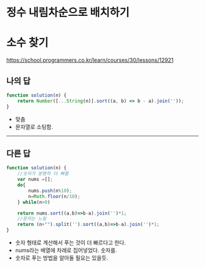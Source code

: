 # 정수 내림차순으로 배치하기

# 소수 찾기

https://school.programmers.co.kr/learn/courses/30/lessons/12921

## 나의 답

```js
function solution(n) {
    return Number([...String(n)].sort((a, b) => b - a).join(''));
}
```

- 맞춤
- 문자열로 소팅함.

---

## 다른 답

```js
function solution(n) {
    //숫자가 분명히 더 빠름
    var nums =[];
    do{
        nums.push(n%10);
        n=Math.floor(n/10);
    } while(n>0)

    return nums.sort((a,b)=>b-a).join('')*1;
    //문자는 느림
    return (n+"").split('').sort((a,b)=>b-a).join('')*1;
}
```

- 숫자 형태로 계산해서 푸는 것이 더 빠르다고 한다.
- nums라는 배열에 차례로 집어넣었다. 숫자를.
- 숫자로 푸는 방법을 알아둘 필요는 있을듯.
